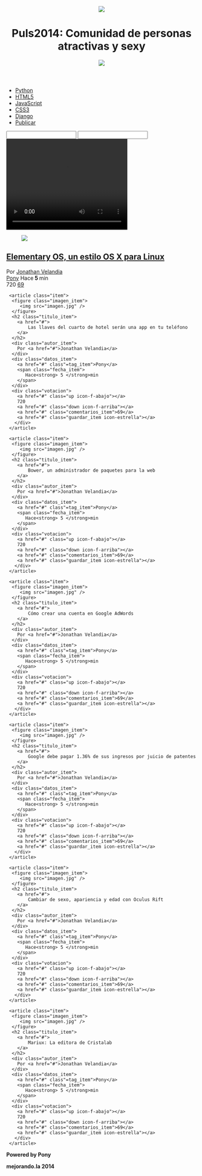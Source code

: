 <!DOCTYPE html>
<html lang="es">
<head>
  <meta charset="utf-8"/>
  <meta name="description" content="Proyecto de la primera generación
  del curso de diseño web online" />
  <meta name="viewport" content="width=device-width, minimum-scale=1, maximum-scale=1"/>
  <title>Puls2014: Comunidad de personas atracticas y sexy</title>
  <link href='http://fonts.googleapis.com/css?family=Open+Sans:400,700' rel='stylesheet' type='text/css'>
  <link rel="stylesheet" href="normalize.css" />
  <link rel="stylesheet" href="estilos.css" />
</head>
<body>
  <header>
     <figure id="logo">
       <img src="logo.png" />
     </figure>
     <h1>
        Puls2014: Comunidad de personas atractivas y sexy
     </h1>
     <figure id="avatar">
       <img src="avatar.jpg" />
     </figure>
  </header>
  <nav>
    <ul>
      <li><a href="#">Python</a></li>
      <li><a href="#">HTML5</a></li>
      <li><a href="#">JavaScript</a></li>
      <li><a href="#">CSS3</a></li>
      <li><a href="#">Django</a></li>
      <li id="publicar_nav">
          <a href="#" class="icon-lapiz">Publicar</a>
      </li>
     </ul>     
  </nav>
  <form action="" id="formulario">
     <input type="text" id="titulo" required>
     <input type="url" id="url" required"
  
  
  
  <aside>
  <video width="320" height="240" autoplay controls>
  <source src="lecturas.mp4" type="video/mp4">
  <source src="lecturas.ogg" type="video/ogg">
   <!-- Actualiza tu navegador-->
   </video>
   </aside>
  <section id="contenido">
    <article class="item">
      <figure class="imagen_item">
         <img src="imagen.jpg" />
      </figure>
      <h2 class="titulo_item">
        <a href="#">
            Elementary OS, un estilo OS X para Linux
        </a> 
      </h2>
      <div class="autor_item">
        Por <a href="#">Jonathan Velandia</a>
      </div>
      <div class="datos_item">
        <a href="#" class"=tag_item">Pony</a>
        <span class="fecha_item">
           Hace<strong> 5 </strong>min
        </span>
      </div>
      <div class="votacion">
        <a href="#" class="up icon-f-abajo"></a>
        720
        <a href="#" class="down icon-f-arriba"></a>
        <a href="#" class="comentarios_item">69</a>
        <a href="#" class="guardar_item icon-estrella"></a>
       </div>
     </article>
     
     <article class="item">
      <figure class="imagen_item">
         <img src="imagen.jpg" />
      </figure>
      <h2 class="titulo_item">
        <a href="#">
            Las llaves del cuarto de hotel serán una app en tu teléfono
        </a> 
      </h2>
      <div class="autor_item">
        Por <a href="#">Jonathan Velandia</a>
      </div>
      <div class="datos_item">
        <a href="#" class"=tag_item">Pony</a>
        <span class="fecha_item">
           Hace<strong> 5 </strong>min
        </span>
      </div>
      <div class="votacion">
        <a href="#" class="up icon-f-abajo"></a>
        720
        <a href="#" class="down icon-f-arriba"></a>
        <a href="#" class="comentarios_item">69</a>
        <a href="#" class="guardar_item icon-estrella"></a>
       </div>
     </article>
     
     <article class="item">
      <figure class="imagen_item">
         <img src="imagen.jpg" />
      </figure>
      <h2 class="titulo_item">
        <a href="#">
            Bower, un administrador de paquetes para la web
        </a> 
      </h2>
      <div class="autor_item">
        Por <a href="#">Jonathan Velandia</a>
      </div>
      <div class="datos_item">
        <a href="#" class"=tag_item">Pony</a>
        <span class="fecha_item">
           Hace<strong> 5 </strong>min
        </span>
      </div>
      <div class="votacion">
        <a href="#" class="up icon-f-abajo"></a>
        720
        <a href="#" class="down icon-f-arriba"></a>
        <a href="#" class="comentarios_item">69</a>
        <a href="#" class="guardar_item icon-estrella"></a>
       </div>
     </article>
     
     <article class="item">
      <figure class="imagen_item">
         <img src="imagen.jpg" />
      </figure>
      <h2 class="titulo_item">
        <a href="#">
            Cómo crear una cuenta en Google AdWords
        </a> 
      </h2>
      <div class="autor_item">
        Por <a href="#">Jonathan Velandia</a>
      </div>
      <div class="datos_item">
        <a href="#" class"=tag_item">Pony</a>
        <span class="fecha_item">
           Hace<strong> 5 </strong>min
        </span>
      </div>
      <div class="votacion">
        <a href="#" class="up icon-f-abajo"></a>
        720
        <a href="#" class="down icon-f-arriba"></a>
        <a href="#" class="comentarios_item">69</a>
        <a href="#" class="guardar_item icon-estrella"></a>
       </div>
     </article>
     
     <article class="item">
      <figure class="imagen_item">
         <img src="imagen.jpg" />
      </figure>
      <h2 class="titulo_item">
        <a href="#">
            Google debe pagar 1.36% de sus ingresos por juicio de patentes
        </a> 
      </h2>
      <div class="autor_item">
        Por <a href="#">Jonathan Velandia</a>
      </div>
      <div class="datos_item">
        <a href="#" class"=tag_item">Pony</a>
        <span class="fecha_item">
           Hace<strong> 5 </strong>min
        </span>
      </div>
      <div class="votacion">
        <a href="#" class="up icon-f-abajo"></a>
        720
        <a href="#" class="down icon-f-arriba"></a>
        <a href="#" class="comentarios_item">69</a>
        <a href="#" class="guardar_item icon-estrella"></a>
       </div>
     </article>
     
     <article class="item">
      <figure class="imagen_item">
         <img src="imagen.jpg" />
      </figure>
      <h2 class="titulo_item">
        <a href="#">
            Cambiar de sexo, apariencia y edad con Oculus Rift
        </a> 
      </h2>
      <div class="autor_item">
        Por <a href="#">Jonathan Velandia</a>
      </div>
      <div class="datos_item">
        <a href="#" class"=tag_item">Pony</a>
        <span class="fecha_item">
           Hace<strong> 5 </strong>min
        </span>
      </div>
      <div class="votacion">
        <a href="#" class="up icon-f-abajo"></a>
        720
        <a href="#" class="down icon-f-arriba"></a>
        <a href="#" class="comentarios_item">69</a>
        <a href="#" class="guardar_item icon-estrella"></a>
       </div>
     </article>
     
     <article class="item">
      <figure class="imagen_item">
         <img src="imagen.jpg" />
      </figure>
      <h2 class="titulo_item">
        <a href="#">
            Mariux: La editora de Cristalab
        </a> 
      </h2>
      <div class="autor_item">
        Por <a href="#">Jonathan Velandia</a>
      </div>
      <div class="datos_item">
        <a href="#" class"=tag_item">Pony</a>
        <span class="fecha_item">
           Hace<strong> 5 </strong>min
        </span>
      </div>
      <div class="votacion">
        <a href="#" class="up icon-f-abajo"></a>
        720
        <a href="#" class="down icon-f-arriba"></a>
        <a href="#" class="comentarios_item">69</a>
        <a href="#" class="guardar_item icon-estrella"></a>
       </div>
     </article>
  </section>
  <footer>
  <p>
    <strong>Powered by Pony</strong>
  </p>
  <p>
    <strong>mejorando.la 2014</strong>
  </p>
  </footer>
 </body>
 </html>
